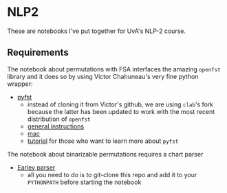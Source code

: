 # NLP2

These are notebooks I've put together for UvA's NLP-2 course.

## Requirements

The notebook about permutations with FSA interfaces the amazing `openfst` library and it does so by using Victor Chahuneau's very fine python wrapper:

* [pyfst](https://github.com/clab/pyfst)
  * instead of cloning it from Victor's github, we are using `clab`'s fork because the latter has been updated to work with the most recent distribution of `openfst`
  * [general instructions](http://demo.clab.cs.cmu.edu/fa2014-11711/index.php/PyFST_Setup)
  * [mac](http://demo.clab.cs.cmu.edu/fa2014-11711/index.php/PyFST_Setup_Mac)
  * [tutorial](http://demo.clab.cs.cmu.edu/fa2013-11711/images/7/7d/OpenFST_Tutorial.pdf) for those who want to learn more about `pyfst`

The notebook about binarizable permutations requires a chart parser

* [Earley parser](https://github.com/wilkeraziz/pcfg-sampling.git)
  * all you need to do is to git-clone this repo and add it to your `PYTHONPATH` before starting the notebook

